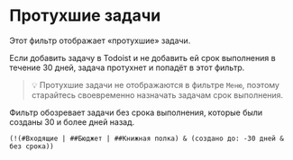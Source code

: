 # Протухшие задачи

Этот фильтр отображает «протухшие» задачи.

Если добавить задачу в Todoist и не добавить ей срок выполнения в течение 30 дней, задача протухнет и попадёт в этот фильтр.

> 💡 Протухшие задачи не отображаются в фильтре `Меню`, поэтому старайтесь своевременно назначать задачам срок выполнения.

Фильтр обозревает задачи без срока выполнения, которые были созданы 30 и более дней назад.

```
(!(#Входящие | ##Бюджет | ##Книжная полка) & (создано до: -30 дней & без срока))
```
